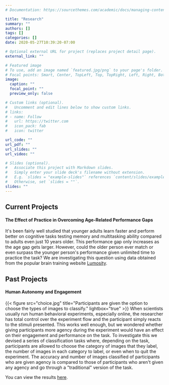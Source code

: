 ```yaml
---
# Documentation: https://sourcethemes.com/academic/docs/managing-content/

title: "Research"
summary: ""
authors: []
tags: []
categories: []
date: 2020-05-27T10:39:20-07:00

# Optional external URL for project (replaces project detail page).
external_link: ""

# Featured image
# To use, add an image named `featured.jpg/png` to your page's folder.
# Focal points: Smart, Center, TopLeft, Top, TopRight, Left, Right, BottomLeft, Bottom, BottomRight.
image:
  caption: ""
  focal_point: ""
  preview_only: false

# Custom links (optional).
#   Uncomment and edit lines below to show custom links.
# links:
# - name: Follow
#   url: https://twitter.com
#   icon_pack: fab
#   icon: twitter

url_code: ""
url_pdf: ""
url_slides: ""
url_video: ""

# Slides (optional).
#   Associate this project with Markdown slides.
#   Simply enter your slide deck's filename without extension.
#   E.g. `slides = "example-slides"` references `content/slides/example-slides.md`.
#   Otherwise, set `slides = ""`.
slides: ""
---
```

## Current Projects
#### The Effect of Practice in Overcoming Age-Related Performance Gaps 
It's been fairly well studied that younger adults learn faster and perform better on cognitive tasks testing memory and multitasking ability compared to adults even just 10 years older. This performance gap only increases as the age gap gets larger. However, could the older person ever match or even surpass the younger person's performance given unlimited time to practice the task?
We are investigating this question using data obtained from the popular brain training website [Lumosity](https://www.lumosity.com).

## Past Projects
#### Human Autonomy and Engagement
{{< figure src="choice.jpg" title="Participants are given the option to choose the types of images to classify." lightbox="true" >}}
When scientists usually run human behavioral experiments, especially online, the researcher has total control over the experiment flow and the participant simply reacts to the stimuli presented. This works well enough, but we wondered whether giving participants more agency during the experiment would have an effect on their engagement and performance on the task. To investigate this we devised a series of classification tasks where, depending on the task, participants are allowed to choose the category of images that they label, the number of images in each category to label, or even when to quit the experiment. The accuracy and number of images classified of participants who are given agency is compared to those of participants who aren't given any agency and go through a "traditional" version of the task. 

You can view the results [here](https://docs.google.com/presentation/d/e/2PACX-1vQBUUX5YNPhHSqhlI0OumeP7LOwq8shZoDhVSpO2KdSD6rdBTj62jHg157ecvk3JCIIXK_XOsk0fE_j/pub?start=false&loop=false&delayms=3000).